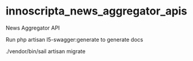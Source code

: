 # innoscripta_news_aggregator_apis
News Aggregator API

Run php artisan l5-swagger:generate to generate docs

./vendor/bin/sail artisan migrate